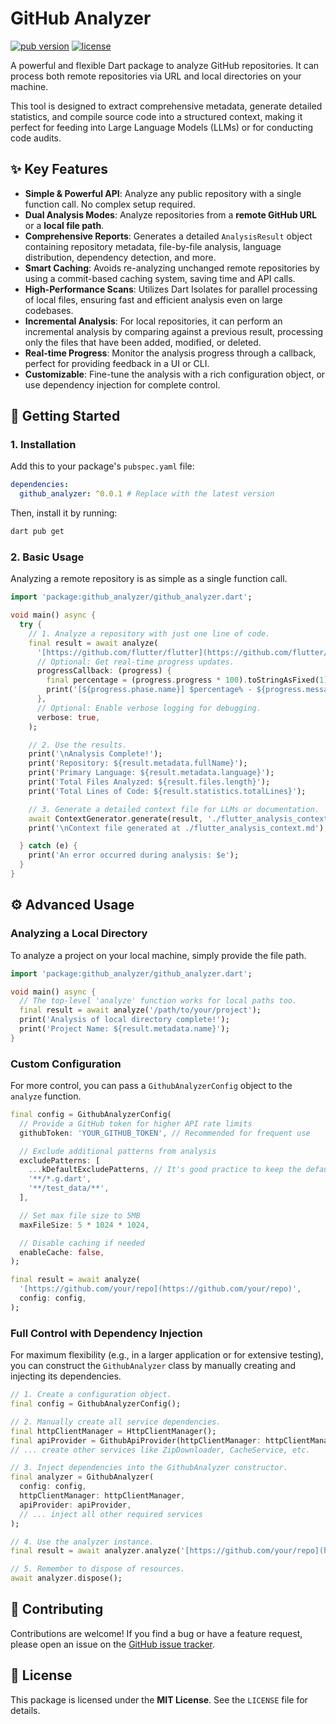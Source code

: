 # GitHub Analyzer

[![pub version](https://img.shields.io/pub/v/github_analyzer.svg)](https://pub.dev/packages/github_analyzer)
[![license](https://img.shields.io/badge/license-MIT-blue.svg)](https://opensource.org/licenses/MIT)

A powerful and flexible Dart package to analyze GitHub repositories. It can process both remote repositories via URL and local directories on your machine.

This tool is designed to extract comprehensive metadata, generate detailed statistics, and compile source code into a structured context, making it perfect for feeding into Large Language Models (LLMs) or for conducting code audits.

## ✨ Key Features

-   **Simple & Powerful API**: Analyze any public repository with a single function call. No complex setup required.
-   **Dual Analysis Modes**: Analyze repositories from a **remote GitHub URL** or a **local file path**.
-   **Comprehensive Reports**: Generates a detailed `AnalysisResult` object containing repository metadata, file-by-file analysis, language distribution, dependency detection, and more.
-   **Smart Caching**: Avoids re-analyzing unchanged remote repositories by using a commit-based caching system, saving time and API calls.
-   **High-Performance Scans**: Utilizes Dart Isolates for parallel processing of local files, ensuring fast and efficient analysis even on large codebases.
-   **Incremental Analysis**: For local repositories, it can perform an incremental analysis by comparing against a previous result, processing only the files that have been added, modified, or deleted.
-   **Real-time Progress**: Monitor the analysis progress through a callback, perfect for providing feedback in a UI or CLI.
-   **Customizable**: Fine-tune the analysis with a rich configuration object, or use dependency injection for complete control.

## 🚀 Getting Started

### 1. Installation

Add this to your package's `pubspec.yaml` file:

```yaml
dependencies:
  github_analyzer: ^0.0.1 # Replace with the latest version
```

Then, install it by running:

```bash
dart pub get
```

### 2. Basic Usage

Analyzing a remote repository is as simple as a single function call.

```dart
import 'package:github_analyzer/github_analyzer.dart';

void main() async {
  try {
    // 1. Analyze a repository with just one line of code.
    final result = await analyze(
      '[https://github.com/flutter/flutter](https://github.com/flutter/flutter)',
      // Optional: Get real-time progress updates.
      progressCallback: (progress) {
        final percentage = (progress.progress * 100).toStringAsFixed(1);
        print('[${progress.phase.name}] $percentage% - ${progress.message}');
      },
      // Optional: Enable verbose logging for debugging.
      verbose: true,
    );

    // 2. Use the results.
    print('\nAnalysis Complete!');
    print('Repository: ${result.metadata.fullName}');
    print('Primary Language: ${result.metadata.language}');
    print('Total Files Analyzed: ${result.files.length}');
    print('Total Lines of Code: ${result.statistics.totalLines}');

    // 3. Generate a detailed context file for LLMs or documentation.
    await ContextGenerator.generate(result, './flutter_analysis_context.md');
    print('\nContext file generated at ./flutter_analysis_context.md');

  } catch (e) {
    print('An error occurred during analysis: $e');
  }
}
```

## ⚙️ Advanced Usage

### Analyzing a Local Directory

To analyze a project on your local machine, simply provide the file path.

```dart
import 'package:github_analyzer/github_analyzer.dart';

void main() async {
  // The top-level 'analyze' function works for local paths too.
  final result = await analyze('/path/to/your/project');
  print('Analysis of local directory complete!');
  print('Project Name: ${result.metadata.name}');
}
```

### Custom Configuration

For more control, you can pass a `GithubAnalyzerConfig` object to the `analyze` function.

```dart
final config = GithubAnalyzerConfig(
  // Provide a GitHub token for higher API rate limits
  githubToken: 'YOUR_GITHUB_TOKEN', // Recommended for frequent use

  // Exclude additional patterns from analysis
  excludePatterns: [
    ...kDefaultExcludePatterns, // It's good practice to keep the defaults
    '**/*.g.dart',
    '**/test_data/**',
  ],

  // Set max file size to 5MB
  maxFileSize: 5 * 1024 * 1024,

  // Disable caching if needed
  enableCache: false,
);

final result = await analyze(
  '[https://github.com/your/repo](https://github.com/your/repo)',
  config: config,
);
```

### Full Control with Dependency Injection

For maximum flexibility (e.g., in a larger application or for extensive testing), you can construct the `GithubAnalyzer` class by manually creating and injecting its dependencies.

```dart
// 1. Create a configuration object.
final config = GithubAnalyzerConfig();

// 2. Manually create all service dependencies.
final httpClientManager = HttpClientManager();
final apiProvider = GithubApiProvider(httpClientManager: httpClientManager, token: config.githubToken);
// ... create other services like ZipDownloader, CacheService, etc.

// 3. Inject dependencies into the GithubAnalyzer constructor.
final analyzer = GithubAnalyzer(
  config: config,
  httpClientManager: httpClientManager,
  apiProvider: apiProvider,
  // ... inject all other required services
);

// 4. Use the analyzer instance.
final result = await analyzer.analyze('[https://github.com/your/repo](https://github.com/your/repo)');

// 5. Remember to dispose of resources.
await analyzer.dispose();
```

## 🤝 Contributing

Contributions are welcome! If you find a bug or have a feature request, please open an issue on the [GitHub issue tracker](https://github.com/cruxhan/github_analyzer/issues).

## 📄 License

This package is licensed under the **MIT License**. See the `LICENSE` file for details.